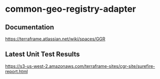 # common-geo-registry-adapter

## Documentation
https://terraframe.atlassian.net/wiki/spaces/GGR

## Latest Unit Test Results
https://s3-us-west-2.amazonaws.com/terraframe-sites/cgr-site/surefire-report.html
